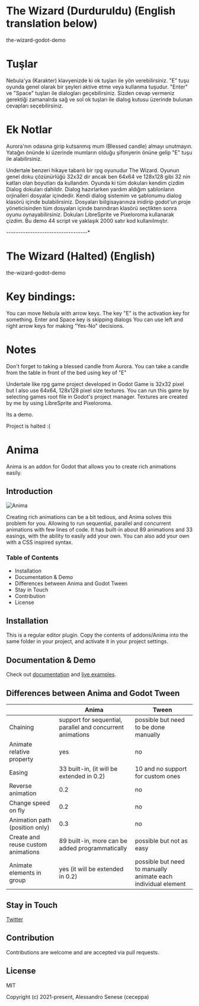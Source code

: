 # The Wizard (Durduruldu) (English translation below)

the-wizard-godot-demo

# Tuşlar

Nebula'ya (Karakter) klavyenizde ki ok tuşları ile yön verebilirsiniz.
"E" tuşu oyunda genel olarak bir şeyleri aktive etme veya kullanma tuşudur.
"Enter" ve "Space" tuşları ile dialogları geçebilirsiniz.
Sizden cevap vermeniz gerektiği zamanalrda sağ ve sol ok tuşları ile dialog kutusu üzerinde bulunan cevapları seçebilirsiniz.

# Ek Notlar
Aurora'nın odasına girip kutsanmış mum (Blessed candle) almayı unutmayın. Yatağın önünde ki üzerinde mumların olduğu şifonyerin önüne gelip "E" tuşu ile alabilirsiniz.

Undertale benzeri hikaye tabanlı bir rpg oyunudur The Wizard.
Oyunun genel doku çözünürlüğü 32x32 dir ancak ben 64x64 ve 128x128 gibi 32 nin katları olan boyutları da kullandım.
Oyunda ki tüm dokuları kendim çizdim Dialog dokuları dahildir. Dialog hazırlarken yardım aldığım şablonların orjinalleri dosyalar içindedir.
Kendi dialog sistemim ve şablonumu dialog klasörü içinde bulabilirsiniz. Dosyaları biilgisayarınıza inidirip godot'un proje yöneticisinden tüm dosyaları
içinde barındıran klasörü seçtikten sonra oyunu oynayabilirsiniz. Dokuları LibreSprite ve Pixeloroma kullanarak çizdim. Bu demo 44 script ve yaklaşık 2000 satır kod kullanılmıştır.

*-*-*-*-*-*-*-*-*-*-*-*-*-*-*-*-*-*-*-*-*-*-*-*-*-*-*-*-*-*-*-*-*-*-*

# The Wizard (Halted) (English)

the-wizard-godot-demo

# Key bindings:
 You can move Nebula with arrow keys.
 The key "E" is the activation key for something.
 Enter and Space key is skipping dialogs
 You can use left and right arrow keys for making "Yes-No" decisions.
 
 # Notes
 Don't forget to taking a blessed candle from Aurora. You can take a candle from the table in front of the bed using key of "E"

Undertale like rpg game project developed in Godot Game is 32x32 pixel but I also use 64x64, 128x128 pixel size textures. You can run this game by selecting games root file in Godot's project manager. Textures are created by me by using LibreSprite and Pixeloroma.

Its a demo.

Project is halted :(















# Anima

Anima is an addon for Godot that allows you to create rich animations easily.

## Introduction

![Anima](https://anima.ceceppa.me/anima.gif)

Creating rich animations can be a bit tedious, and Anima solves this problem for you. Allowing to run sequential, parallel and concurrent animations with few lines of code.
It has built-in about 89 animations and 33 easings, with the ability to easily add your own.
You can also add your own with a CSS inspired syntax.

### Table of Contents

- Installation
- Documentation & Demo
- Differences between Anima and Godot Tween
- Stay in Touch
- Contribution
- License
  
## Installation

This is a regular editor plugin. Copy the contents of addons/Anima into the same folder in your project, and activate it in your project settings.

## Documentation & Demo

Check out [documentation](https://anima.ceceppa.me) and [live examples](https://anima.ceceppa.me/demo).

## Differences between Anima and Godot Tween

|                                    | Anima                                                      | Tween                                 |
|---|---|---|
| Chaining                           | support for sequential, parallel and concurrent animations | possible but need to be done manually |
| Animate relative property          | yes                                                        | no                                    |
| Easing                             | 33 built-in, (it will be extended in 0.2)            | 10 and no support for custom ones     |
| Reverse animation                  | 0.2                                                        | no                                    |
| Change speed on fly                | 0.2                                                        | no                                    |
| Animation path (position only)     | 0.3                                                        | no                                    |
| Create and reuse custom animations | 89 built-in, more can be added programmatically            | possible but not as easy              |
| Animate elements in group          | yes (it will be extended in 0.2)                           | possible but need to manually animate each individual element|

## Stay in Touch

[Twitter](https://twitter.com/ceceppa)

## Contribution

Contributions are welcome and are accepted via pull requests.

## License

MIT

Copyright (c) 2021-present, Alessandro Senese (ceceppa)
